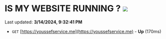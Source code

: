 # IS MY WEBSITE RUNNING ? [![](https://img.shields.io/static/v1?label=Sponsor&message=%E2%9D%A4&logo=GitHub&color=%23fe8e86)](https://github.com/sponsors/<username>)

Last updated: **3/14/2024, 9:32:41 PM**

- `GET` [https://youssefservice.me](https://youssefservice.me) - **Up** (170ms)
